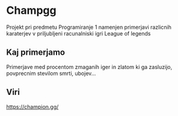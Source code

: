# Champgg

Projekt pri predmetu Programiranje 1 namenjen primerjavi razlicnih karaterjev v priljubljeni racunalniski igri League of legends

## Kaj primerjamo

Primerjave med procentom zmaganih iger in zlatom ki ga zasluzijo, povprecnim stevilom smrti, ubojev...

## Viri
https://champion.gg/